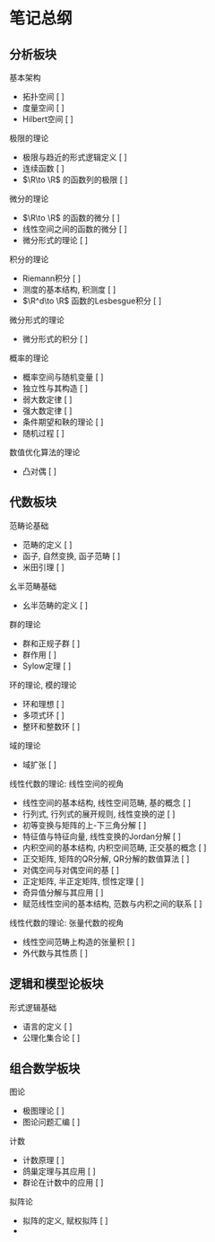 

# 笔记总纲

## 分析板块

基本架构

- 拓扑空间 [ ]
- 度量空间 [ ]
- Hilbert空间 [ ]

极限的理论

- 极限与趋近的形式逻辑定义 [ ]
- 连续函数 [ ]
- $\R\to \R$ 的函数列的极限 [ ]

微分的理论

- $\R\to \R$ 的函数的微分 [ ]
- 线性空间之间的函数的微分 [ ]
- 微分形式的理论 [ ]

积分的理论

- Riemann积分 [ ]
- 测度的基本结构, 积测度 [ ]
- $\R^d\to \R$ 函数的Lesbesgue积分 [ ]

微分形式的理论

- 微分形式的积分 [ ]

概率的理论

- 概率空间与随机变量 [ ]
- 独立性与其构造 [ ]
- 弱大数定律 [ ]
- 强大数定律 [ ]
- 条件期望和鞅的理论 [ ]
- 随机过程 [ ]

数值优化算法的理论

- 凸对偶 [ ]

## 代数板块

范畴论基础

- 范畴的定义 [ ]
- 函子, 自然变换, 函子范畴 [ ]
- 米田引理 [ ]

幺半范畴基础

- 幺半范畴的定义 [ ]

群的理论

- 群和正规子群 [ ]
- 群作用 [ ]
- Sylow定理 [ ]

环的理论, 模的理论

- 环和理想 [ ]
- 多项式环 [ ]
- 整环和整数环 [ ]

域的理论

- 域扩张 [ ]

线性代数的理论: 线性空间的视角

- 线性空间的基本结构, 线性空间范畴, 基的概念 [ ]
- 行列式, 行列式的展开规则, 线性变换的逆 [ ]
- 初等变换与矩阵的上-下三角分解 [ ]
- 特征值与特征向量, 线性变换的Jordan分解 [ ]
- 内积空间的基本结构, 内积空间范畴, 正交基的概念 [ ]
- 正交矩阵, 矩阵的QR分解, QR分解的数值算法 [ ]
- 对偶空间与对偶空间的基 [ ]
- 正定矩阵, 半正定矩阵, 惯性定理 [ ]
- 奇异值分解与其应用 [ ]
- 赋范线性空间的基本结构, 范数与内积之间的联系 [ ]

线性代数的理论: 张量代数的视角

- 线性空间范畴上构造的张量积 [ ]
- 外代数与其性质 [ ]

## 逻辑和模型论板块

形式逻辑基础

-  语言的定义 [ ]
- 公理化集合论 [ ]

## 组合数学板块

图论

- 极图理论 [ ]
- 图论问题汇编 [ ]

计数

- 计数原理 [ ]
- 鸽巢定理与其应用 [ ]
- 群论在计数中的应用 [ ]

拟阵论

- 拟阵的定义, 赋权拟阵 [ ]
- 
